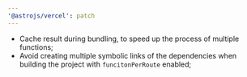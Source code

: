 ```yaml
---
'@astrojs/vercel': patch
---
```


- Cache result during bundling, to speed up the process of multiple functions;
- Avoid creating multiple symbolic links of the dependencies when building the project with `funcitonPerRoute` enabled;
